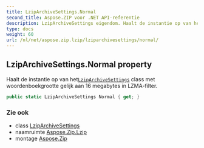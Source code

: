 ```yaml
---
title: LzipArchiveSettings.Normal
second_title: Aspose.ZIP voor .NET API-referentie
description: LzipArchiveSettings eigendom. Haalt de instantie op van hetLzipArchiveSettings class met woordenboekgrootte gelijk aan 16 megabytes in LZMAfilter.
type: docs
weight: 60
url: /nl/net/aspose.zip.lzip/lziparchivesettings/normal/
---
```

## LzipArchiveSettings.Normal property

Haalt de instantie op van het[`LzipArchiveSettings`](../) class met woordenboekgrootte gelijk aan 16 megabytes in LZMA-filter.

```csharp
public static LzipArchiveSettings Normal { get; }
```

### Zie ook

* class [LzipArchiveSettings](../)
* naamruimte [Aspose.Zip.Lzip](../../lziparchivesettings/)
* montage [Aspose.Zip](../../../)


